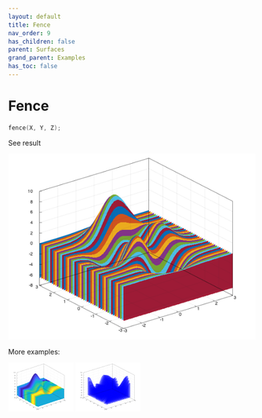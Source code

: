 ```yaml
---
layout: default
title: Fence
nav_order: 9
has_children: false
parent: Surfaces
grand_parent: Examples
has_toc: false
---
```

# Fence

```cpp
fence(X, Y, Z);
```


See result

[![example_fence_1](fence/fence_1.png)](https://github.com/alandefreitas/matplotplusplus/blob/master/examples/surfaces/fence/fence_1.cpp)

More examples:
    
[![example_fence_2](fence/fence_2_thumb.png)](https://github.com/alandefreitas/matplotplusplus/blob/master/examples/surfaces/fence/fence_2.cpp)  [![example_fence_3](fence/fence_3_thumb.png)](https://github.com/alandefreitas/matplotplusplus/blob/master/examples/surfaces/fence/fence_3.cpp)

  



<!-- Generated with mdsplit: https://github.com/alandefreitas/mdsplit -->

